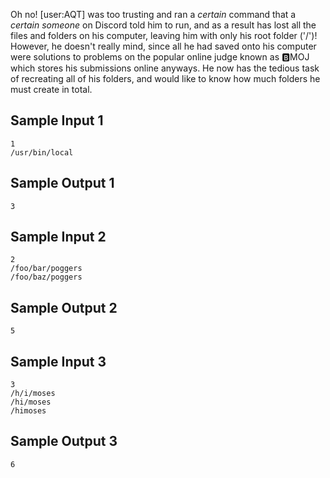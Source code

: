 Oh no! [user:AQT] was too trusting and ran a *certain* command that a *certain someone* on Discord told him to run, and as a result has lost all the files and folders on his computer, leaving him with only his root folder ('/')! However, he doesn't really mind, since all he had saved onto his computer were solutions to problems on the popular online judge known as 🅱MOJ which stores his submissions online anyways. He now has the tedious task of recreating all of his folders, and would like to know how much folders he must create in total.

## Sample Input 1 
```
1
/usr/bin/local
```

## Sample Output 1
```
3
```

## Sample Input 2
```
2
/foo/bar/poggers
/foo/baz/poggers
```

## Sample Output 2
```
5
```

## Sample Input 3
```
3
/h/i/moses
/hi/moses
/himoses
```

## Sample Output 3
```
6
```